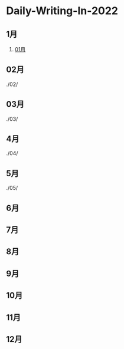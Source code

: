 # Daily-Writing-In-2022

## 1月
1. [01月](../01)

## 02月
./02/

## 03月
./03/

## 4月
./04/

## 5月
./05/

## 6月

## 7月

## 8月

## 9月

## 10月

## 11月

## 12月